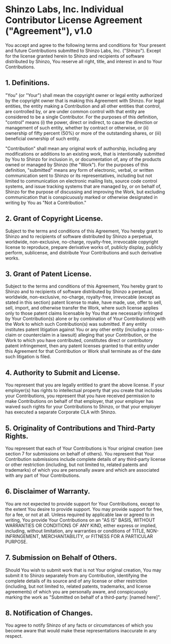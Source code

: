 # **Shinzo Labs, Inc. Individual Contributor License Agreement ("Agreement"), v1.0**

You accept and agree to the following terms and conditions for Your present and future Contributions submitted to Shinzo Labs, Inc. ("Shinzo"). Except for the license granted herein to Shinzo and recipients of software distributed by Shinzo, You reserve all right, title, and interest in and to Your Contributions.

## 1. Definitions.

"You" (or "Your") shall mean the copyright owner or legal entity authorized by the copyright owner that is making this Agreement with Shinzo. For legal entities, the entity making a Contribution and all other entities that control, are controlled by, or are under common control with that entity are considered to be a single Contributor. For the purposes of this definition, "control" means (i) the power, direct or indirect, to cause the direction or management of such entity, whether by contract or otherwise, or (ii) ownership of fifty percent (50%) or more of the outstanding shares, or (iii) beneficial ownership of such entity.

"Contribution" shall mean any original work of authorship, including any modifications or additions to an existing work, that is intentionally submitted by You to Shinzo for inclusion in, or documentation of, any of the products owned or managed by Shinzo (the "Work"). For the purposes of this definition, "submitted" means any form of electronic, verbal, or written communication sent to Shinzo or its representatives, including but not limited to communication on electronic mailing lists, source code control systems, and issue tracking systems that are managed by, or on behalf of, Shinzo for the purpose of discussing and improving the Work, but excluding communication that is conspicuously marked or otherwise designated in writing by You as "Not a Contribution."

## 2. Grant of Copyright License.

Subject to the terms and conditions of this Agreement, You hereby grant to Shinzo and to recipients of software distributed by Shinzo a perpetual, worldwide, non-exclusive, no-charge, royalty-free, irrevocable copyright license to reproduce, prepare derivative works of, publicly display, publicly perform, sublicense, and distribute Your Contributions and such derivative works.

## 3. Grant of Patent License.

Subject to the terms and conditions of this Agreement, You hereby grant to Shinzo and to recipients of software distributed by Shinzo a perpetual, worldwide, non-exclusive, no-charge, royalty-free, irrevocable (except as stated in this section) patent license to make, have made, use, offer to sell, sell, import, and otherwise transfer the Work, where such license applies only to those patent claims licensable by You that are necessarily infringed by Your Contribution(s) alone or by combination of Your Contribution(s) with the Work to which such Contribution(s) was submitted. If any entity institutes patent litigation against You or any other entity (including a cross-claim or counterclaim in a lawsuit) alleging that your Contribution, or the Work to which you have contributed, constitutes direct or contributory patent infringement, then any patent licenses granted to that entity under this Agreement for that Contribution or Work shall terminate as of the date such litigation is filed.

## 4. Authority to Submit and License.

You represent that you are legally entitled to grant the above license. If your employer(s) has rights to intellectual property that you create that includes your Contributions, you represent that you have received permission to make Contributions on behalf of that employer, that your employer has waived such rights for your Contributions to Shinzo, or that your employer has executed a separate Corporate CLA with Shinzo.

## 5. Originality of Contributions and Third-Party Rights.

You represent that each of Your Contributions is Your original creation (see section 7 for submissions on behalf of others). You represent that Your Contribution submissions include complete details of any third-party license or other restriction (including, but not limited to, related patents and trademarks) of which you are personally aware and which are associated with any part of Your Contributions.

## 6. Disclaimer of Warranty.

You are not expected to provide support for Your Contributions, except to the extent You desire to provide support. You may provide support for free, for a fee, or not at all. Unless required by applicable law or agreed to in writing, You provide Your Contributions on an "AS IS" BASIS, WITHOUT WARRANTIES OR CONDITIONS OF ANY KIND, either express or implied, including, without limitation, any warranties or conditions of TITLE, NON- INFRINGEMENT, MERCHANTABILITY, or FITNESS FOR A PARTICULAR PURPOSE.

## 7. Submission on Behalf of Others.

Should You wish to submit work that is not Your original creation, You may submit it to Shinzo separately from any Contribution, identifying the complete details of its source and of any license or other restriction (including, but not limited to, related patents, trademarks, and license agreements) of which you are personally aware, and conspicuously marking the work as "Submitted on behalf of a third-party: [named here]".

## 8. Notification of Changes.

You agree to notify Shinzo of any facts or circumstances of which you become aware that would make these representations inaccurate in any respect.
